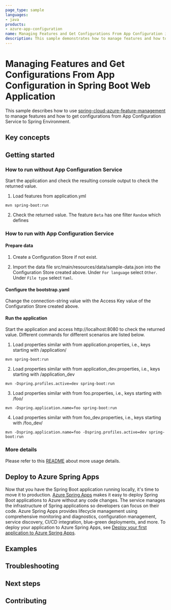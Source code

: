 ```yaml
---
page_type: sample
languages:
- java
products:
- azure-app-configuration
name: Managing Features and Get Configurations From App Configuration in Spring Boot Web Application
description: This sample demonstrates how to manage features and how to get configurations from App Configuration to Spring Environment in Spring Boot web application.
---
```


# Managing Features and Get Configurations From App Configuration in Spring Boot Web Application

This sample describes how to use [spring-cloud-azure-feature-management](https://github.com/Azure/azure-sdk-for-java/blob/main/sdk/spring/spring-cloud-azure-feature-management/README.md) to manage features and how to get configurations from App Configuration Service to Spring Environment.

## Key concepts
## Getting started



### How to run without App Configuration Service
Start the application and check the resulting console output to check the returned value.

1. Load features from application.yml
```
mvn spring-boot:run
```

2. Check the returned value. The feature `Beta` has one filter `Random` which defines

### How to run with App Configuration Service

#### Prepare data

1. Create a Configuration Store if not exist.

2. Import the data file src/main/resources/data/sample-data.json into the Configuration Store created above. Under `For language` select `Other`. Under `File type` select `Yaml`.

#### Configure the bootstrap.yaml

Change the connection-string value with the Access Key value of the Configuration Store created above.

#### Run the application
Start the application and access http://localhost:8080 to check the returned value. Different commands for different scenarios are listed below.

1. Load properties similar with from application.properties, i.e., keys starting with /application/
```
mvn spring-boot:run
```

2. Load properties similar with from application_dev.properties, i.e., keys starting with /application_dev
```
mvn -Dspring.profiles.active=dev spring-boot:run
```

3. Load properties similar with from foo.properties, i.e., keys starting with /foo/
```
mvn -Dspring.application.name=foo spring-boot:run
```

4. Load properties similar with from foo_dev.properties, i.e., keys starting with /foo_dev/
```
mvn -Dspring.application.name=foo -Dspring.profiles.active=dev spring-boot:run
```

### More details

Please refer to this [README](https://github.com/Azure/azure-sdk-for-java/blob/main/sdk/spring/spring-cloud-azure-starter-appconfiguration-config/README.md) about more usage details. 

## Deploy to Azure Spring Apps

Now that you have the Spring Boot application running locally, it's time to move it to production. [Azure Spring Apps](https://learn.microsoft.com/azure/spring-apps/overview) makes it easy to deploy Spring Boot applications to Azure without any code changes. The service manages the infrastructure of Spring applications so developers can focus on their code. Azure Spring Apps provides lifecycle management using comprehensive monitoring and diagnostics, configuration management, service discovery, CI/CD integration, blue-green deployments, and more. To deploy your application to Azure Spring Apps, see [Deploy your first application to Azure Spring Apps](https://learn.microsoft.com/azure/spring-apps/quickstart?tabs=Azure-CLI).

## Examples
## Troubleshooting
## Next steps
## Contributing

<!-- LINKS -->

